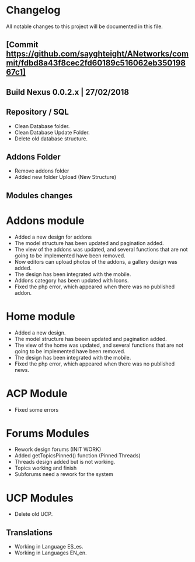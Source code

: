 # Changelog
All notable changes to this project will be documented in this file.

## [Commit https://github.com/sayghteight/ANetworks/commit/fdbd8a43f8cec2fd60189c516062eb35019867c1]

## Build Nexus 0.0.2.x | 27/02/2018

## Repository / SQL

- Clean Database folder.
- Clean Database Update Folder.
- Delete old database structure.

## Addons Folder

- Remove addons folder
- Added new folder Upload (New Structure)

## Modules changes

# Addons module

- Added a new design for addons
- The model structure has been updated and pagination added.
- The view of the addons was updated, and several functions that are not going to be implemented have been removed.
- Now editors can upload photos of the addons, a gallery design was added.
- The design has been integrated with the mobile.
- Addons category has been updated with Icons.
- Fixed the php error, which appeared when there was no published addon.

# Home module

- Added a new design.
- The model structure has beeen updated and pagination added.
- The view of the home was updated, and several functions that are not going to be implemented have been removed.
- The design has been integrated with the mobile.
- Fixed the php error, which appeared when there was no published news.

# ACP Module

- Fixed some errors


# Forums Modules

- Rework design forums (INIT WORK)
- Added getTopicsPinned() function (Pinned Threads)
- Threads design added but is not working.
- Topics working and finish
- Subforums need a rework for the system

# UCP Modules

- Delete old UCP.

## Translations

- Working in Language ES_es.
- Working in Languages EN_en.

